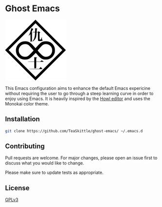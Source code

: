 # Ghost Emacs

<img src="ghost/logo.png" alt="logo" width="200"/>

This Emacs configuration aims to enhance the default Emacs expericine without requiring the user to go through a steep learning curve in order to enjoy using Emacs. It is heavily inspired by the [Howl editor](https://howl.io/) and uses the Monokai color theme.

## Installation

``` sh
git clone https://github.com/TeaSkittle/ghost-emacs/ ~/.emacs.d
```

## Contributing

Pull requests are welcome. For major changes, please open an issue first to discuss what you would like to change.

Please make sure to update tests as appropriate.

## License
[GPLv3](https://choosealicense.com/licenses/gpl-3.0/)
